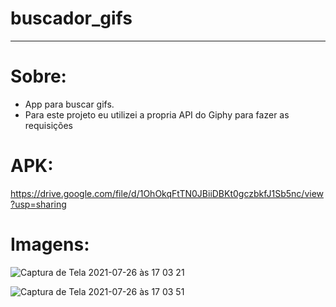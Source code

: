 # buscador_gifs

<hr/>

# Sobre:
- App para buscar gifs.<br>
- Para este projeto eu utilizei a propria API do Giphy para fazer as requisições

# APK:
https://drive.google.com/file/d/1OhOkqFtTN0JBiiDBKt0gczbkfJ1Sb5nc/view?usp=sharing

# Imagens:
![Captura de Tela 2021-07-26 às 17 03 21](https://user-images.githubusercontent.com/76439349/127051903-a4a4339a-3f36-4b2f-a9ce-26b59c206f1c.png)

![Captura de Tela 2021-07-26 às 17 03 51](https://user-images.githubusercontent.com/76439349/127051920-fdd32e63-c570-4759-be2d-856ea14e2f37.png)
